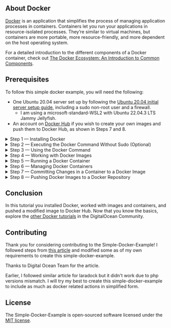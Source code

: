 ## About Docker

[Docker](https://www.docker.com/) is an application that simplifies the process of managing application processes in containers. Containers let you run your applications in resource-isolated processes. They’re similar to virtual machines, but containers are more portable, more resource-friendly, and more dependent on the host operating system.

For a detailed introduction to the different components of a Docker container, check out [The Docker Ecosystem: An Introduction to Common Components](https://www.digitalocean.com/community/tutorials/the-docker-ecosystem-an-introduction-to-common-components).

## Prerequisites
To follow this simple docker example, you will need the following:

- One Ubuntu 20.04 server set up by following the [Ubuntu 20.04 initial server setup guide](https://www.digitalocean.com/community/tutorials/initial-server-setup-with-ubuntu-20-04), including a sudo non-root user and a firewall.
  - I am using a microsoft-standard-WSL2 with Ubuntu 22.04.3 LTS Jammy Jellyfish.
- An account on [Docker Hub](https://hub.docker.com/) if you wish to create your own images and push them to Docker Hub, as shown in Steps 7 and 8.
<details>
<summary>Step 1 — Installing Docker</summary>

## Step 1 — Installing Docker


The Docker installation package available in the official Ubuntu repository may not be the latest version. To ensure we get the latest version, we’ll install Docker from the official Docker repository. To do that, we’ll add a new package source, add the GPG key from Docker to ensure the downloads are valid, and then install the package.

First, update your existing list of packages:
```
$ sudo apt update
```

Next, install a few prerequisite packages which let ```apt``` use packages over HTTPS:

```
$ sudo apt install apt-transport-https ca-certificates curl software-properties-common
```

Then add the GPG key for the official Docker repository to your system:
```
$ curl -fsSL https://download.docker.com/linux/ubuntu/gpg | sudo apt-key add -
```

Add the Docker repository to APT sources:
```
$ sudo add-apt-repository "deb [arch=amd64] https://download.docker.com/linux/ubuntu focal stable"
```

This will also update our package database with the Docker packages from the newly added repo.

Make sure you are about to install from the Docker repo instead of the default Ubuntu repo:
```
$ apt-cache policy docker-ce
```

You’ll see output like this, although the version number for Docker may be different:
```
Output of apt-cache policy docker-ce
docker-ce:
  Installed: (none)
  Candidate: 5:19.03.9~3-0~ubuntu-focal
  Version table:
     5:19.03.9~3-0~ubuntu-focal 500
        500 https://download.docker.com/linux/ubuntu focal/stable amd64 Packages
```
Notice that ```docker-ce``` is not installed, but the candidate for installation is from the Docker repository for Ubuntu 20.04 (```focal```).

Finally, install Docker:
```
$ sudo apt install docker-ce
```
Docker should now be installed, the daemon started, and the process enabled to start on boot. Check that it’s running:
```
sudo systemctl status docker
```
The output should be similar to the following, showing that the service is active and running:

```
Output
o docker.service - Docker Application Container Engine
     Loaded: loaded (/lib/systemd/system/docker.service; enabled; vendor preset: enabled)
     Active: active (running) since Tue 2020-05-19 17:00:41 UTC; 17s ago
TriggeredBy: o docker.socket
       Docs: https://docs.docker.com
   Main PID: 24321 (dockerd)
      Tasks: 8
     Memory: 46.4M
     CGroup: /system.slice/docker.service
             └─24321 /usr/bin/dockerd -H fd:// --containerd=/run/containerd/containerd.sock
```
Installing Docker now gives you not just the Docker service (daemon) but also the ```docker``` command line utility, or the Docker client. We’ll explore how to use the ```docker``` command later.

</details>

<details>
<summary>Step 2 — Executing the Docker Command Without Sudo (Optional)</summary>  
  
  ## Step 2 — Executing the Docker Command Without Sudo (Optional) 
  
  By default, the ```docker``` command can only be run the **root** user or by a user in the **docker** group, which is automatically created during Docker’s installation process. If you attempt to run the ```docker``` command without prefixing it with ```sudo``` or without being in the **docker** group, you’ll get an output like this:
  ```
Output
docker: Cannot connect to the Docker daemon. Is the docker daemon running on this host?.
See 'docker run --help'.
```
If you want to avoid typing ```sudo``` whenever you run the ```docker``` command, add your username to the **docker** group:
```
$ sudo usermod -aG docker ${USER}
```
To apply the new group membership, log out of the server and back in, or type the following:

```
$ su - ${USER}
```
You will be prompted to enter your user’s password to continue.

Confirm that your user is now added to the **docker** group by typing:
```
$ groups
```
```
Output
sammy sudo docker
```

If you need to add a user to the **docker** group that you’re not logged in as, declare that username explicitly using:
```
$ sudo usermod -aG docker username
```

The rest of this article assumes you are running the ```docker``` command as a user in the **docker** group. If you choose not to, please prepend the commands with ```sudo```.

Let’s explore the ```docker``` command next.
</details>

<details>
<summary>Step 3 — Using the Docker Command</summary>

  ## Step 3 — Using the Docker Command

  Using ```docker``` consists of passing it a chain of options and commands followed by arguments. The syntax takes this form:

```
$ docker [option] [command] [arguments]
```
To view all available subcommands, type:
```
$ docker
```
As of Docker 19, the complete list of available subcommands includes:

```
Output
  attach      Attach local standard input, output, and error streams to a running container
  build       Build an image from a Dockerfile
  commit      Create a new image from a container's changes
  cp          Copy files/folders between a container and the local filesystem
  create      Create a new container
  diff        Inspect changes to files or directories on a container's filesystem
  events      Get real time events from the server
  exec        Run a command in a running container
  export      Export a container's filesystem as a tar archive
  history     Show the history of an image
  images      List images
  import      Import the contents from a tarball to create a filesystem image
  info        Display system-wide information
  inspect     Return low-level information on Docker objects
  kill        Kill one or more running containers
  load        Load an image from a tar archive or STDIN
  login       Log in to a Docker registry
  logout      Log out from a Docker registry
  logs        Fetch the logs of a container
  pause       Pause all processes within one or more containers
  port        List port mappings or a specific mapping for the container
  ps          List containers
  pull        Pull an image or a repository from a registry
  push        Push an image or a repository to a registry
  rename      Rename a container
  restart     Restart one or more containers
  rm          Remove one or more containers
  rmi         Remove one or more images
  run         Run a command in a new container
  save        Save one or more images to a tar archive (streamed to STDOUT by default)
  search      Search the Docker Hub for images
  start       Start one or more stopped containers
  stats       Display a live stream of container(s) resource usage statistics
  stop        Stop one or more running containers
  tag         Create a tag TARGET_IMAGE that refers to SOURCE_IMAGE
  top         Display the running processes of a container
  unpause     Unpause all processes within one or more containers
  update      Update configuration of one or more containers
  version     Show the Docker version information
  wait        Block until one or more containers stop, then print their exit codes
```

To view the options available to a specific command, type:

```
$ docker docker-subcommand --help
```

To view system-wide information about Docker, use:
```
$ docker info
```

Let’s explore some of these commands. We’ll start by working with images.
Remember this is just ```docker``` we will cover ```docker-compose``` in different repo


</details>

<details>
  <summary>Step 4 — Working with Docker Images</summary>

  ## Step 4 — Working with Docker Images

Docker containers are built from Docker images. By default, Docker pulls these images from [Docker Hub](https://hub.docker.com/), a Docker registry managed by Docker, the company behind the Docker project. Anyone can host their Docker images on Docker Hub, so most applications and Linux distributions you’ll need will have images hosted there.

To check whether you can access and download images from Docker Hub, type:
```
$ docker run hello-world
```
The output will indicate that Docker in working correctly:
```
Output
Unable to find image 'hello-world:latest' locally
latest: Pulling from library/hello-world
0e03bdcc26d7: Pull complete
Digest: sha256:6a65f928fb91fcfbc963f7aa6d57c8eeb426ad9a20c7ee045538ef34847f44f1
Status: Downloaded newer image for hello-world:latest

Hello from Docker!
This message shows that your installation appears to be working correctly.

...
```

Docker was initially unable to find the ```hello-world``` image locally, so it downloaded the image from Docker Hub, which is the default repository. Once the image downloaded, Docker created a container from the image and the application within the container executed, displaying the message.

You can search for images available on Docker Hub by using the ```docker``` command with the ```search``` subcommand. For example, to search for the Ubuntu image, type:
```
$ docker search ubuntu
```

The script will crawl Docker Hub and return a listing of all images whose name match the search string. In this case, the output will be similar to this:
```
Output
NAME                                                      DESCRIPTION                                     STARS               OFFICIAL            AUTOMATED
ubuntu                                                    Ubuntu is a Debian-based Linux operating sys…   10908               [OK]
dorowu/ubuntu-desktop-lxde-vnc                            Docker image to provide HTML5 VNC interface …   428                                     [OK]
rastasheep/ubuntu-sshd                                    Dockerized SSH service, built on top of offi…   244                                     [OK]
consol/ubuntu-xfce-vnc                                    Ubuntu container with "headless" VNC session…   218                                     [OK]
ubuntu-upstart                                            Upstart is an event-based replacement for th…   108                 [OK]
ansible/ubuntu14.04-ansible                               Ubuntu 14.04 LTS with
...
```

In the **OFFICIAL** column, **OK** indicates an image built and supported by the company behind the project. Once you’ve identified the image that you would like to use, you can download it to your computer using the ```pull``` subcommand.

Execute the following command to download the official ```ubuntu``` image to your computer:
```
$ docker pull ubuntu
```

You’ll see the following output:
```
Output
Using default tag: latest
latest: Pulling from library/ubuntu
d51af753c3d3: Pull complete
fc878cd0a91c: Pull complete
6154df8ff988: Pull complete
fee5db0ff82f: Pull complete
Digest: sha256:747d2dbbaaee995098c9792d99bd333c6783ce56150d1b11e333bbceed5c54d7
Status: Downloaded newer image for ubuntu:latest
docker.io/library/ubuntu:latest
```

After an image has been downloaded, you can then run a container using the downloaded image with the ```run``` subcommand. As you saw with the ```hello-world``` example, if an image has not been downloaded when ```docker``` is executed with the ```run``` subcommand, the Docker client will first download the image, then run a container using it.

To see the images that have been downloaded to your computer, type:
```
$ docker images
```

The output will look similar to the following:
```
Output
REPOSITORY          TAG                 IMAGE ID            CREATED             SIZE
ubuntu              latest              1d622ef86b13        3 weeks ago         73.9MB
hello-world         latest              bf756fb1ae65        4 months ago        13.3kB
```

As you’ll see later in this tutorial, images that you use to run containers can be modified and used to generate new images, which may then be uploaded (_pushed_ is the technical term) to Docker Hub or other Docker registries.

Let’s look at how to run containers in more detail.

</details>

<details>
  <summary>Step 5 — Running a Docker Container</summary>

  ## Step 5 — Running a Docker Container

The ```hello-world``` container you ran in the previous step is an example of a container that runs and exits after emitting a test message. Containers can be much more useful than that, and they can be interactive. After all, they are similar to virtual machines, only more resource-friendly.

As an example, let’s run a container using the latest image of Ubuntu. The combination of the **-i** and **-t** switches gives you interactive shell access into the container:
```
$ docker run -it ubuntu
```

Your command prompt should change to reflect the fact that you’re now working inside the container and should take this form:
```
Output
root@d9b100f2f636:/#
```

Note the container id in the command prompt. In this example, it is ```d9b100f2f636```. You’ll need that container ID later to identify the container when you want to remove it.

Now you can run any command inside the container. For example, let’s update the package database inside the container. You don’t need to prefix any command with ```sudo```, because you’re operating inside the container as the **root** user:

```
root@d9b100f2f636:/# apt update
```

Then install any application in it. Let’s install Node.js:
```
root@d9b100f2f636:/# apt install nodejs
```
This installs Node.js in the container from the official Ubuntu repository. When the installation finishes, verify that Node.js is installed:
```
root@d9b100f2f636:/# node -v
```
You’ll see the version number displayed in your terminal:
```
Output
v10.19.0
```
Any changes you make inside the container only apply to that container.

To exit the container, type ```exit``` at the prompt.

Let’s look at managing the containers on our system next.
</details>


<details>
  <summary>Step 6 — Managing Docker Containers</summary>

  ## Step 6 — Managing Docker Containers

After using Docker for a while, you’ll have many active (running) and inactive containers on your computer. To view the **active ones**, use:
```
$ docker ps
```
You will see output similar to the following:
```
Output
CONTAINER ID        IMAGE               COMMAND             CREATED
```
In this tutorial, you started two containers; one from the ```hello-world``` image and another from the ubuntu image. Both containers are no longer running, but they still exist on your system.

To view all containers — active and inactive, run ```docker ps``` with the ```-a``` switch:
```
$ docker ps -a
```
You’ll see output similar to this:
```
1c08a7a0d0e4        ubuntu              "/bin/bash"         2 minutes ago       Exited (0) 8 seconds ago                       quizzical_mcnulty
a707221a5f6c        hello-world         "/hello"            6 minutes ago       Exited (0) 6 minutes ago                       youthful_curie
```
To view the latest container you created, pass it the ```-l``` switch:
```
$ docker ps -l

CONTAINER ID        IMAGE               COMMAND             CREATED             STATUS                      PORTS               NAMES
1c08a7a0d0e4        ubuntu              "/bin/bash"         2 minutes ago       Exited (0) 40 seconds ago                       quizzical_mcnulty
```
To start a stopped container, use ```docker start```, followed by the container ID or the container’s name. Let’s start the Ubuntu-based container with the ID of ```1c08a7a0d0e4```:
```
$ docker start 1c08a7a0d0e4
```
The container will start, and you can use ```docker ps``` to see its status:
```
Output
CONTAINER ID        IMAGE               COMMAND             CREATED             STATUS              PORTS               NAMES
1c08a7a0d0e4        ubuntu              "/bin/bash"         3 minutes ago       Up 5 seconds                            quizzical_mcnulty
```
To stop a running container, use ```docker stop```, followed by the container ID or name. This time, we’ll use the name that Docker assigned the container, which is ```quizzical_mcnulty```:
```
$ docker stop quizzical_mcnulty
```
Once you’ve decided you no longer need a container anymore, remove it with the ```docker rm``` command, again using either the container ID or the name. Use the ```docker ps -a``` command to find the container ID or name for the container associated with the ```hello-world``` image and remove it.
```
$ docker rm youthful_curie
```
You can start a new container and give it a name using the ```--name``` switch. You can also use the --rm switch to create a container that removes itself when it’s stopped. See the ```docker run help``` command for more information on these options and others.

Containers can be turned into images which you can use to build new containers. Let’s look at how that works.

</details>
<details>
  <summary>Step 7 — Committing Changes in a Container to a Docker Image</summary>

  ## Step 7 — Committing Changes in a Container to a Docker Image

  When you start up a Docker image, you can create, modify, and delete files just like you can with a virtual machine. The changes that you make will only apply to that container. You can start and stop it, but once you destroy it with the ```docker rm``` command, the changes will be lost for good.

This section shows you how to save the state of a container as a new Docker image.

After installing Node.js inside the Ubuntu container, you now have a container running off an image, but the container is different from the image you used to create it. But you might want to reuse this Node.js container as the basis for new images later.

Then commit the changes to a new Docker image instance using the following command.
```
$ docker commit -m "What you did to the image" -a "Author Name" container_id repository/new_image_name
```
The **-m** switch is for the commit message that helps you and others know what changes you made, while **-a** is used to specify the author. The ```container_id``` is the one you noted earlier in the tutorial when you started the interactive Docker session. Unless you created additional repositories on Docker Hub, the ```repository``` is usually your Docker Hub username.

For example, for the user **sammy**, with the container ID of ```d9b100f2f636```, the command would be:
```
$ docker commit -m "added Node.js" -a "sammy" d9b100f2f636 sammy/ubuntu-nodejs
```
When you _commit_ an image, the new image is saved locally on your computer. Later in this tutorial, you’ll learn how to push an image to a Docker registry like Docker Hub so others can access it.

Listing the Docker images again will show the new image, as well as the old one that it was derived from:
```
$ docker images
```
You’ll see output like this:
```
Output
REPOSITORY               TAG                 IMAGE ID            CREATED             SIZE
sammy/ubuntu-nodejs   latest              7c1f35226ca6        7 seconds ago       179MB
...
```

In this example, ```ubuntu-nodejs``` is the new image, which was derived from the existing ```ubuntu``` image from Docker Hub. The size difference reflects the changes that were made. And in this example, the change was that NodeJS was installed. So next time you need to run a container using Ubuntu with NodeJS pre-installed, you can just use the new image.

You can also build Images from a ```Dockerfile```, which lets you automate the installation of software in a new image. However, that’s outside the scope of this tutorial.

Now let’s share the new image with others so they can create containers from it.

</details>

<details>
  <summary>Step 8 — Pushing Docker Images to a Docker Repository</summary>

  ## Step 8 — Pushing Docker Images to a Docker Repository

  The next logical step after creating a new image from an existing image is to share it with a select few of your friends, the whole world on Docker Hub, or other Docker registry that you have access to. To push an image to Docker Hub or any other Docker registry, you must have an account there.

This section shows you how to push a Docker image to Docker Hub. To learn how to create your own private Docker registry, check out [How To Set Up a Private Docker Registry on Ubuntu 18.04](https://www.digitalocean.com/community/tutorials/how-to-set-up-a-private-docker-registry-on-ubuntu-18-04).

To push your image, first log into Docker Hub.
```
$ docker login -u docker-registry-username
```
You’ll be prompted to authenticate using your Docker Hub password. If you specified the correct password, authentication should succeed.

```
Note: If your Docker registry username is different from the local username you used to create the image, you will have to tag your image with your registry username. For the example given in the last step, you would type:

$ docker tag sammy/ubuntu-nodejs docker-registry-username/ubuntu-nodejs

```

Then you may push your own image using:
```
$ docker push docker-registry-username/docker-image-name
```

To push the ```ubuntu-nodejs``` image to the **sammy** repository, the command would be:
```
$ docker push sammy/ubuntu-nodejs
```

The process may take some time to complete as it uploads the images, but when completed, the output will look like this:

```
Output
The push refers to a repository [docker.io/sammy/ubuntu-nodejs]
e3fbbfb44187: Pushed
5f70bf18a086: Pushed
a3b5c80a4eba: Pushed
7f18b442972b: Pushed
3ce512daaf78: Pushed
7aae4540b42d: Pushed

...
```

After pushing an image to a registry, it should be listed on your account’s dashboard, like that show in the image below.

![image](https://github.com/drivenbydesire/simple-docker-example/assets/9294879/805a7184-d4ec-45f9-897f-137493b53e0c)


If a push attempt results in an error of this sort, then you likely did not log in:

```
Output
The push refers to a repository [docker.io/sammy/ubuntu-nodejs]
e3fbbfb44187: Preparing
5f70bf18a086: Preparing
a3b5c80a4eba: Preparing
7f18b442972b: Preparing
3ce512daaf78: Preparing
7aae4540b42d: Waiting
unauthorized: authentication required
```

Log in with ```docker login``` and repeat the push attempt. Then verify that it exists on your Docker Hub repository page.

You can now use ```docker pull sammy/ubuntu-nodejs``` to pull the image to a new machine and use it to run a new container.
</details>

## Conclusion

In this tutorial you installed Docker, worked with images and containers, and pushed a modified image to Docker Hub. Now that you know the basics, explore the [other Docker tutorials](https://www.digitalocean.com/community/tags/docker?type=tutorials) in the DigitalOcean Community.


## Contributing

Thank you for considering contributing to the Simple-Docker-Example! I followed steps from [this article](https://www.digitalocean.com/community/tutorials/how-to-install-and-use-docker-on-ubuntu-20-04) and modified some as of my own requirements to create this simple-docker-example.

Thanks to Digital Ocean Team for the article.

Earlier, I followed similar article for laradock but it didn't work due to php versions mismatch.
I will try my best to create this simple-docker-example to include as much as docker related actions in simplified form.

## License

The Simple-Docker-Example is open-sourced software licensed under the [MIT license](https://opensource.org/licenses/MIT).
